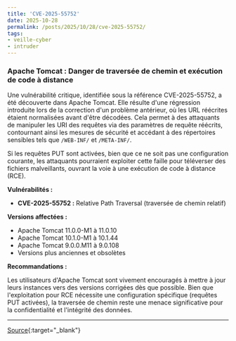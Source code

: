```yaml
---
title: 'CVE-2025-55752'
date: 2025-10-28
permalink: /posts/2025/10/28/cve-2025-55752/
tags:
- veille-cyber
- intruder
---
```

### Apache Tomcat : Danger de traversée de chemin et exécution de code à distance

Une vulnérabilité critique, identifiée sous la référence CVE-2025-55752, a été découverte dans Apache Tomcat. Elle résulte d'une régression introduite lors de la correction d'un problème antérieur, où les URL réécrites étaient normalisées avant d'être décodées. Cela permet à des attaquants de manipuler les URI des requêtes via des paramètres de requête réécrits, contournant ainsi les mesures de sécurité et accédant à des répertoires sensibles tels que `/WEB-INF/` et `/META-INF/`.

Si les requêtes PUT sont activées, bien que ce ne soit pas une configuration courante, les attaquants pourraient exploiter cette faille pour téléverser des fichiers malveillants, ouvrant la voie à une exécution de code à distance (RCE).

**Vulnérabilités :**

*   **CVE-2025-55752 :** Relative Path Traversal (traversée de chemin relatif)

**Versions affectées :**

*   Apache Tomcat 11.0.0-M1 à 11.0.10
*   Apache Tomcat 10.1.0-M1 à 10.1.44
*   Apache Tomcat 9.0.0.M11 à 9.0.108
*   Versions plus anciennes et obsolètes

**Recommandations :**

Les utilisateurs d'Apache Tomcat sont vivement encouragés à mettre à jour leurs instances vers des versions corrigées dès que possible. Bien que l'exploitation pour RCE nécessite une configuration spécifique (requêtes PUT activées), la traversée de chemin reste une menace significative pour la confidentialité et l'intégrité des données.

---
[Source](https://cvemon.intruder.io/cves/CVE-2025-55752){:target="_blank"}
